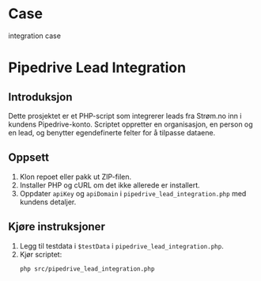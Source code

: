 # Case
integration case

# Pipedrive Lead Integration

## Introduksjon
Dette prosjektet er et PHP-script som integrerer leads fra Strøm.no inn i kundens Pipedrive-konto. Scriptet oppretter en organisasjon, en person og en lead, og benytter egendefinerte felter for å tilpasse dataene.

## Oppsett
1. Klon repoet eller pakk ut ZIP-filen.
2. Installer PHP og cURL om det ikke allerede er installert.
3. Oppdater `apiKey` og `apiDomain` i `pipedrive_lead_integration.php` med kundens detaljer.

## Kjøre instruksjoner
1. Legg til testdata i `$testData` i `pipedrive_lead_integration.php`.
2. Kjør scriptet:
   ```bash
   php src/pipedrive_lead_integration.php
